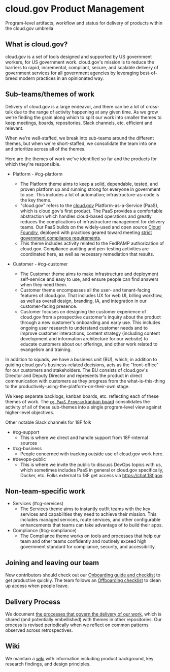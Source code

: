 # cloud.gov Product Management
Program-level artifacts, workflow and status for delivery of products within the cloud.gov umbrella

## What is cloud.gov?

cloud.gov is a set of tools designed and supported by US government workers, for US government work. cloud.gov's mission is to reduce the barriers to rapid, incremental, compliant, secure, and scalable delivery of government services for all government agencies by leveraging best-of-breed modern practices in an opinionated way.

## Sub-teams/themes of work

Delivery of cloud.gov is a large endeavor, and there can be a lot of cross-talk due to the range of activity happening at any given time. As we grow we're finding the grain along which to split our work into smaller themes to keep meetings, boards, repositories, Slack channels, etc. efficient and relevant.

When we're well-staffed, we break into sub-teams around the different themes, but when we're short-staffed, we consolidate the team into one and prioritize across all of the themes.

Here are the themes of work we've identified so far and the products for which they're responsible.

- Platform - #cg-platform
  - The Platform theme aims to keep a solid, dependable, tested, and proven platform up and running strong for everyone in government to use. This includes a lot of automation; infrastructure-as-code is the key theme.
  - "cloud.gov" refers to the [cloud.gov](https://cloud.gov) Platform-as-a-Service (PaaS), which is cloud.gov's first product. The PaaS provides a comfortable abstraction which handles cloud-based operations and greatly reduces the complications of infrastructure management for delivery teams. Our PaaS builds on the widely-used and open source [Cloud Foundry](https://www.cloudfoundry.org/), deployed with practices geared toward meeting [strict government compliance requirements](https://en.wikipedia.org/wiki/Federal_Information_Security_Management_Act_of_2002).
  - This theme includes activity related to the FedRAMP authorization of cloud.gov. Compliance auditing and pen-testing activities are coordinated here, as well as necessary remediation that results.

- Customer - #cg-customer
  - The Customer theme aims to make infrastructure and deployment self-service and easy to use, and ensure people can find answers when they need them.
  - Customer theme encompasses all the user- and tenant-facing features of cloud.gov. That includes UX for web UI, billing workflow, as well as overall design, branding, IA, and integration in our customer-facing presence.
  - Customer focuses on designing the customer experience of cloud.gov from a prospective customer's inquiry about the product through a new customer's onboarding and early use. This includes ongoing user research to understand customer needs and to improve customer interactions, content strategy (including content development and information architecture for our website) to educate customers about our offerings, and other work related to evangelism and training.

In addition to squads, we have a business unit (BU), which, in addition to guiding cloud.gov's business-related decisions, acts as the "front-office" for our customers and stakeholders. The BU consists of cloud.gov's Director and Deputy Director and represents the product in direct communication with customers as they progress from the what-is-this-thing to the productively-using-the-platform-on-their-own stage.

We keep separate backlogs, kanban boards, etc. reflecting each of these themes of work. The [`cg PaaS Program` kanban board](https://cm-jira.usa.gov/secure/RapidBoard.jspa?rapidView=1918) consolidates the activity of all of these sub-themes into a single program-level view against higher-level objectives.

Other notable Slack channels for 18F folk

- #cg-support
  - This is where we direct and handle support from 18F-internal sources
- #cg-business
  - People concerned with tracking outside use of cloud.gov work here.
- #devops-public
  - This is where we invite the public to discuss DevOps topics with us, which sometimes includes PaaS in general or cloud.gov specifically, Docker, etc. Folks external to 18F get access via https://chat.18f.gov.

## Non-team-specific work

- Services (#cg-services)
  - The Services theme aims to instantly outfit teams with the key services and capabilities they need to achieve their mission. This includes managed services, route services, and other configurable enhancements that teams can take advantage of to build their apps.
- Compliance (#cg-compliance)
  - The Compliance theme works on tools and processes that help our team and other teams confidently and routinely exceed high government standard for compliance, security, and accessibility. 
  

## Joining and leaving our team

New contributors should check out our [Onboarding guide and checklist](https://github.com/18F/cg-product/blob/master/Onboarding.md) to get productive quickly. The team follows an [Offboarding checklist](https://github.com/18F/cg-product/blob/master/OffboardingChecklist.md) to clean up access when people leave.

## Delivery Process

We document [the processes that govern the delivery of our work](https://github.com/18F/cg-product/blob/master/DeliveryProcess.md), which is shared (and potentially embellished) with themes in other repositories. Our process is revised periodically when we reflect on common patterns observed across retrospectives.

## Wiki

We maintain a [wiki](https://github.com/18F/cg-product/wiki) with information including product background, key research findings, and design principles.

